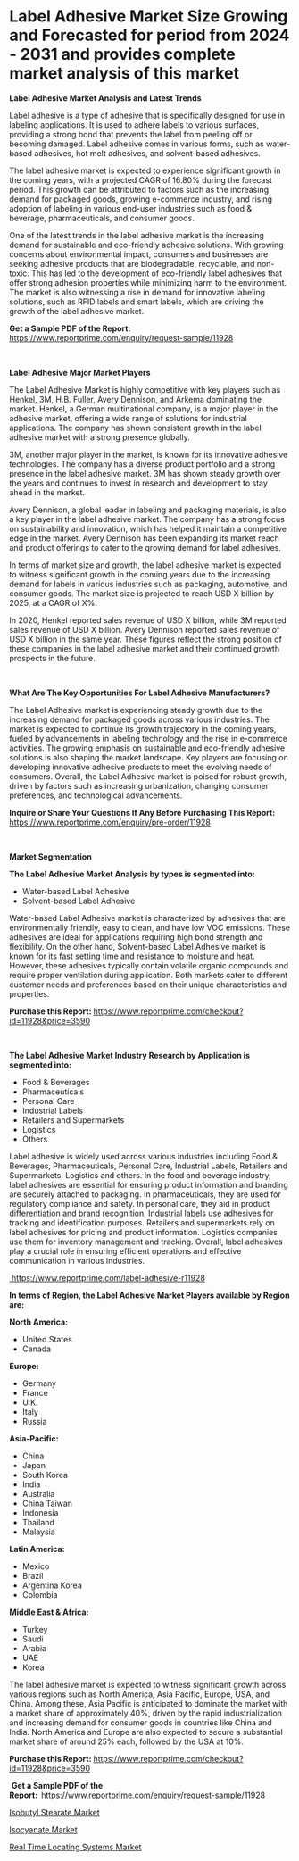 <p><h1>Label Adhesive Market Size Growing and Forecasted for period from 2024 - 2031 and provides complete market analysis of this market</h1></p><p><strong>Label Adhesive Market Analysis and Latest Trends</strong></p>
<p><p>Label adhesive is a type of adhesive that is specifically designed for use in labeling applications. It is used to adhere labels to various surfaces, providing a strong bond that prevents the label from peeling off or becoming damaged. Label adhesive comes in various forms, such as water-based adhesives, hot melt adhesives, and solvent-based adhesives.</p><p>The label adhesive market is expected to experience significant growth in the coming years, with a projected CAGR of 16.80% during the forecast period. This growth can be attributed to factors such as the increasing demand for packaged goods, growing e-commerce industry, and rising adoption of labeling in various end-user industries such as food & beverage, pharmaceuticals, and consumer goods.</p><p>One of the latest trends in the label adhesive market is the increasing demand for sustainable and eco-friendly adhesive solutions. With growing concerns about environmental impact, consumers and businesses are seeking adhesive products that are biodegradable, recyclable, and non-toxic. This has led to the development of eco-friendly label adhesives that offer strong adhesion properties while minimizing harm to the environment. The market is also witnessing a rise in demand for innovative labeling solutions, such as RFID labels and smart labels, which are driving the growth of the label adhesive market.</p></p>
<p><strong>Get a Sample PDF of the Report:&nbsp;</strong> <a href="https://www.reportprime.com/enquiry/request-sample/11928">https://www.reportprime.com/enquiry/request-sample/11928</a></p>
<p>&nbsp;</p>
<p><strong>Label Adhesive Major Market Players</strong></p>
<p><p>The Label Adhesive Market is highly competitive with key players such as Henkel, 3M, H.B. Fuller, Avery Dennison, and Arkema dominating the market. Henkel, a German multinational company, is a major player in the adhesive market, offering a wide range of solutions for industrial applications. The company has shown consistent growth in the label adhesive market with a strong presence globally.</p><p>3M, another major player in the market, is known for its innovative adhesive technologies. The company has a diverse product portfolio and a strong presence in the label adhesive market. 3M has shown steady growth over the years and continues to invest in research and development to stay ahead in the market.</p><p>Avery Dennison, a global leader in labeling and packaging materials, is also a key player in the label adhesive market. The company has a strong focus on sustainability and innovation, which has helped it maintain a competitive edge in the market. Avery Dennison has been expanding its market reach and product offerings to cater to the growing demand for label adhesives.</p><p>In terms of market size and growth, the label adhesive market is expected to witness significant growth in the coming years due to the increasing demand for labels in various industries such as packaging, automotive, and consumer goods. The market size is projected to reach USD X billion by 2025, at a CAGR of X%.</p><p>In 2020, Henkel reported sales revenue of USD X billion, while 3M reported sales revenue of USD X billion. Avery Dennison reported sales revenue of USD X billion in the same year. These figures reflect the strong position of these companies in the label adhesive market and their continued growth prospects in the future.</p></p>
<p>&nbsp;</p>
<p><strong>What Are The Key Opportunities For Label Adhesive Manufacturers?</strong></p>
<p><p>The Label Adhesive market is experiencing steady growth due to the increasing demand for packaged goods across various industries. The market is expected to continue its growth trajectory in the coming years, fueled by advancements in labeling technology and the rise in e-commerce activities. The growing emphasis on sustainable and eco-friendly adhesive solutions is also shaping the market landscape. Key players are focusing on developing innovative adhesive products to meet the evolving needs of consumers. Overall, the Label Adhesive market is poised for robust growth, driven by factors such as increasing urbanization, changing consumer preferences, and technological advancements.</p></p>
<p><strong>Inquire or Share Your Questions If Any Before Purchasing This Report:</strong> <a href="https://www.reportprime.com/enquiry/pre-order/11928">https://www.reportprime.com/enquiry/pre-order/11928</a></p>
<p>&nbsp;</p>
<p><strong>Market Segmentation</strong></p>
<p><strong>The Label Adhesive Market Analysis by types is segmented into:</strong></p>
<p><ul><li>Water-based Label Adhesive</li><li>Solvent-based Label Adhesive</li></ul></p>
<p><p>Water-based Label Adhesive market is characterized by adhesives that are environmentally friendly, easy to clean, and have low VOC emissions. These adhesives are ideal for applications requiring high bond strength and flexibility. On the other hand, Solvent-based Label Adhesive market is known for its fast setting time and resistance to moisture and heat. However, these adhesives typically contain volatile organic compounds and require proper ventilation during application. Both markets cater to different customer needs and preferences based on their unique characteristics and properties.</p></p>
<p><strong>Purchase this Report:&nbsp;</strong><a href="https://www.reportprime.com/checkout?id=11928&price=3590">https://www.reportprime.com/checkout?id=11928&price=3590</a></p>
<p>&nbsp;</p>
<p><strong>The Label Adhesive Market Industry Research by Application is segmented into:</strong></p>
<p><ul><li>Food & Beverages</li><li>Pharmaceuticals</li><li>Personal Care</li><li>Industrial Labels</li><li>Retailers and Supermarkets</li><li>Logistics</li><li>Others</li></ul></p>
<p><p>Label adhesive is widely used across various industries including Food & Beverages, Pharmaceuticals, Personal Care, Industrial Labels, Retailers and Supermarkets, Logistics and others. In the food and beverage industry, label adhesives are essential for ensuring product information and branding are securely attached to packaging. In pharmaceuticals, they are used for regulatory compliance and safety. In personal care, they aid in product differentiation and brand recognition. Industrial labels use adhesives for tracking and identification purposes. Retailers and supermarkets rely on label adhesives for pricing and product information. Logistics companies use them for inventory management and tracking. Overall, label adhesives play a crucial role in ensuring efficient operations and effective communication in various industries.</p></p>
<p><a href="https://www.reportprime.com/label-adhesive-r11928">&nbsp;https://www.reportprime.com/label-adhesive-r11928</a></p>
<p><strong>In terms of Region, the Label Adhesive Market Players available by Region are:</strong></p>
<p>
    <p> <strong> North America: </strong>
        <ul>
            <li>United States</li>
            <li>Canada</li>
        </ul>
        </p> 
    <p> <strong> Europe: </strong>
        <ul>
            <li>Germany</li>
            <li>France</li>
            <li>U.K.</li>
            <li>Italy</li>
            <li>Russia</li>
        </ul>
        </p> 
    <p> <strong> Asia-Pacific: </strong>
        <ul>
            <li>China</li>
            <li>Japan</li>
            <li>South Korea</li>
            <li>India</li>
            <li>Australia</li>
            <li>China Taiwan</li>
            <li>Indonesia</li>
            <li>Thailand</li>
            <li>Malaysia</li>
        </ul>
        </p> 
    <p> <strong> Latin America: </strong>
        <ul>
            <li>Mexico</li>
            <li>Brazil</li>
            <li>Argentina Korea</li>
            <li>Colombia</li>
        </ul>
        </p> 
    <p> <strong> Middle East & Africa: </strong>
        <ul>
            <li>Turkey</li>
            <li>Saudi</li>
            <li>Arabia</li>
            <li>UAE</li>
            <li>Korea</li>
        </ul>
    </p>
    </p>
<p><p>The label adhesive market is expected to witness significant growth across various regions such as North America, Asia Pacific, Europe, USA, and China. Among these, Asia Pacific is anticipated to dominate the market with a market share of approximately 40%, driven by the rapid industrialization and increasing demand for consumer goods in countries like China and India. North America and Europe are also expected to secure a substantial market share of around 25% each, followed by the USA at 10%.</p></p>
<p><strong>Purchase this Report: </strong><a href="https://www.reportprime.com/checkout?id=11928&price=3590">https://www.reportprime.com/checkout?id=11928&price=3590</a></p>
<p>&nbsp;<strong>Get a Sample PDF of the Report:&nbsp;&nbsp;</strong><a href="https://www.reportprime.com/enquiry/request-sample/11928">https://www.reportprime.com/enquiry/request-sample/11928</a></p>
<p><strong></strong></p>
<p><p><a href="https://github.com/gracielawharr/Market-Research-Report-List-1/blob/main/isobutyl-stearate-market.md">Isobutyl Stearate Market</a></p><p><a href="https://github.com/JennyferFeil2023/Market-Research-Report-List-1/blob/main/isocyanate-market.md">Isocyanate Market</a></p><p><a href="https://view.publitas.com/reportprime-1/real-time-locating-systems-market-report-reveals-the-latest-trends-and-growth-opportunities-of-this-market/">Real Time Locating Systems Market</a></p></p>